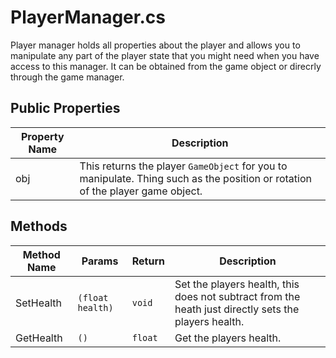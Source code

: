 # PlayerManager.cs

Player manager holds all properties about the player and allows you to manipulate any part of the player state that you might need when you have access to this manager. It can be obtained from the game object or direcrly through the game manager.

## Public Properties

| Property Name | Description                                                                                                                   |
| ------------- | ----------------------------------------------------------------------------------------------------------------------------- |
| obj           | This returns the player `GameObject` for you to manipulate. Thing such as the position or rotation of the player game object. |

## Methods

| Method Name | Params           | Return  | Description                                                                                          |
| ----------- | ---------------- | ------- | ---------------------------------------------------------------------------------------------------- |
| SetHealth   | `(float health)` | `void`  | Set the players health, this does not subtract from the heath just directly sets the players health. |
| GetHealth   | `()`             | `float` | Get the players health.                                                                              |
